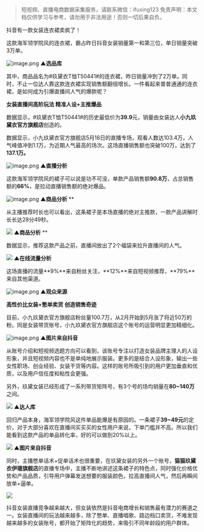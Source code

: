 > 短视频、直播电商数据采集服务，请联系微信：ifuxing123
> 免责声明：本文档仅供学习与参考，请勿用于非法用途！否则一切后果自负。



抖音有一款女装连衣裙卖疯了！
​

这款海军领学院风的连衣裙，霸占昨日抖音女装销量第一和第三位，单日销量突破3万单。

![image.png](https://cdn.nlark.com/yuque/0/2021/png/97322/1622014618474-ce6dc5cb-4500-4157-acf3-e4169169104f.png#clientId=ua48fe09a-a09b-4&from=paste&height=524&id=ua6081f8f&margin=%5Bobject%20Object%5D&name=image.png&originHeight=1048&originWidth=704&originalType=binary&size=334714&status=done&style=none&taskId=u3f676420-457e-472a-9f69-b77c9a05329&width=352)
**▲选品库**

其中，商品品名为#玖黛衣T恤T50441#的连衣裙，昨日销量冲到了2万单。同时，不止一位达人靠这款连衣裙实现销售额翻倍增长。一件看起来普普通通的连衣裙，是如何成为引爆直播间人气的爆款呢？

**女装直播间高阶玩法
精准人设+主推爆品**

数据显示，#玖黛衣T恤T50441#的历史最低价为**39.9**元，销量由女装达人**小九玖黛衣官方旗舰店**创造的。

数据显示，小九玖黛衣官方旗舰店5月18日的直播专场，观看人数达103.4万，人气峰值冲到1.1万，为近期人气最高的场次。这场直播销售额也突破100万，达到了**137.1万。**

![image.png](https://cdn.nlark.com/yuque/0/2021/png/97322/1622014628984-4cb36713-5220-4261-80bf-c780fd4cad0f.png#clientId=ua48fe09a-a09b-4&from=paste&height=464&id=uf4eea4f5&margin=%5Bobject%20Object%5D&name=image.png&originHeight=928&originWidth=678&originalType=binary&size=274642&status=done&style=none&taskId=ucfb3f1b9-0d39-432f-8d04-23616b464f3&width=339)
**▲直播分析**

这款海军领学院风的裙子可以说是功不可没，单款产品销售额**90.8万**，占总销售额的**66%**，是拉动直播销售额的绝对爆品。

![image.png](https://cdn.nlark.com/yuque/0/2021/png/97322/1622014640994-1f083d38-da8c-4677-b373-95b7504cf2e5.png#clientId=ua48fe09a-a09b-4&from=paste&height=691&id=u194dc6d9&margin=%5Bobject%20Object%5D&name=image.png&originHeight=1382&originWidth=962&originalType=binary&size=490030&status=done&style=none&taskId=uedcd5ea0-5cb3-469a-adf8-19c93c535a8&width=481)
**▲商品分析**
**

从主播推荐时长也可以看出，这条裙子是本场直播的绝对主推款，一款产品讲解时长长达28分49秒。

![](https://cdn.nlark.com/yuque/0/2021/png/97322/1622014589613-4990737a-d8b1-4518-ab41-0843d1491cbb.png#clientId=ua48fe09a-a09b-4&from=paste&height=228&id=u8f1b3219&margin=%5Bobject%20Object%5D&originHeight=456&originWidth=1080&originalType=url&status=done&style=none&taskId=u269308ca-253d-4997-a5b3-f2d121dc66e&width=540)
**▲商品分析**
**

数据显示，推荐这款产品之前，直播间放出了2个福袋来拉升直播间的人气。

![](https://cdn.nlark.com/yuque/0/2021/png/97322/1622014589780-bbcadd40-8f51-4b57-bf6c-a24f2b668eb7.png#clientId=ua48fe09a-a09b-4&from=paste&height=231&id=u8714f174&margin=%5Bobject%20Object%5D&originHeight=462&originWidth=1080&originalType=url&status=done&style=none&taskId=u37d57acb-7db1-4f62-80fa-b29d520f4c5&width=540)
**▲在线流量分析**

这场直播的流量**9%**来自粉丝关注，**12%**来自短视频推荐，**79%**来自其他渠道。

![image.png](https://cdn.nlark.com/yuque/0/2021/png/97322/1622014659136-1b9342b9-5b8c-4e65-ad63-cb38281283e7.png#clientId=ua48fe09a-a09b-4&from=paste&height=234&id=u1f45b33a&margin=%5Bobject%20Object%5D&name=image.png&originHeight=468&originWidth=740&originalType=binary&size=36622&status=done&style=none&taskId=u61c3639b-bbad-4aeb-82b8-797c9605932&width=370)
**▲观众来源**

**高性价比女装+憋单卖货**
**创造销售奇迹**

目前，小九玖黛衣官方旗舰店粉丝量100.7万，从2月开始到5月涨了将近50万的粉。同是女装带货账号，小九玖黛衣官方旗舰店这个账号的运营明显更加精细化。

![image.png](https://cdn.nlark.com/yuque/0/2021/png/97322/1622014673988-051da6e0-a708-4bae-9af2-1ee945cf321f.png#clientId=ua48fe09a-a09b-4&from=paste&height=521&id=ud1173b6e&margin=%5Bobject%20Object%5D&name=image.png&originHeight=1041&originWidth=1080&originalType=binary&size=1817196&status=done&style=none&taskId=u4a1a4bce-159b-47d8-8b13-fb104a2e9c8&width=540)
**▲图片来自抖音**

从账号介绍和短视频选题方向可以看到，该账号专注以打造女装品牌主理人的人设形象，并且短视频内容也不是单纯地展示服装。更多的是结合人设形象，输出一些女性职场、创业经验、女装干货等内容。这样的账号所吸引到的用户更加垂直和优质，以及用户信任度和粘性会更强。

另外，玖黛女装已经形成了一系列带货矩阵号，有3个号的场均销量在**80~140万**之间。

![](https://cdn.nlark.com/yuque/0/2021/png/97322/1622014590576-5ea65646-6a09-4743-b2b0-b10d26f544b3.png#clientId=ua48fe09a-a09b-4&from=paste&height=295&id=ue98df4c3&margin=%5Bobject%20Object%5D&originHeight=590&originWidth=1080&originalType=url&status=done&style=none&taskId=u968e6890-b828-44dd-83b6-7d0d56903d4&width=540)
**▲达人库**

回归产品本身，海军领学院风这件单品能爆是有原因的。一条裙子**39~49元**的定价，对于大部分喜欢在直播间买买买的女性用户来说，下单门槛并不高。所以我们能看到这款产品的单品转化率，好的可以做到20%以上。

![](https://cdn.nlark.com/yuque/0/2021/png/97322/1622014591096-8d6d5639-e0b8-4c43-ab6d-9bb535a6f49a.png#clientId=ua48fe09a-a09b-4&from=paste&height=271&id=uf4ac69ec&margin=%5Bobject%20Object%5D&originHeight=542&originWidth=1080&originalType=url&status=done&style=none&taskId=ud703636f-b458-4adf-977d-37263bc1c70&width=540)
**▲图片来自抖音**

同时，主播憋单话术+促单话术也很重要，在玖黛女装的另外一个账号，**猫猫玖黛衣伊珊旗舰店**的直播专场中，主播不断地讲述这条裙子的特色点，同时强化价格优势和产品品质，引导用户弹幕发送想要的服装颜色，拉高直播间人气，然后再瞬间放单+逼单。

![](https://cdn.nlark.com/yuque/0/2021/png/97322/1622014591067-bb93f6b5-fb00-4536-8b11-99fc94b7eff9.png#clientId=ua48fe09a-a09b-4&from=paste&height=547&id=u3ab7131a&margin=%5Bobject%20Object%5D&originHeight=1093&originWidth=1080&originalType=url&status=done&style=none&taskId=u2e394e0d-5c9b-4a63-887c-ab70fcd08b8&width=540)

抖音女装直播竞争越来越大，但女装依然是抖音电商增长和销售最有潜力的赛道之一。女装直播间的玩法越来越多，除了憋单、直播唱歌、路边档口卖货，不难发现越来越多的女装账号，都开始了矩阵化的趋势，来吸引不同年龄段的用户群体。
